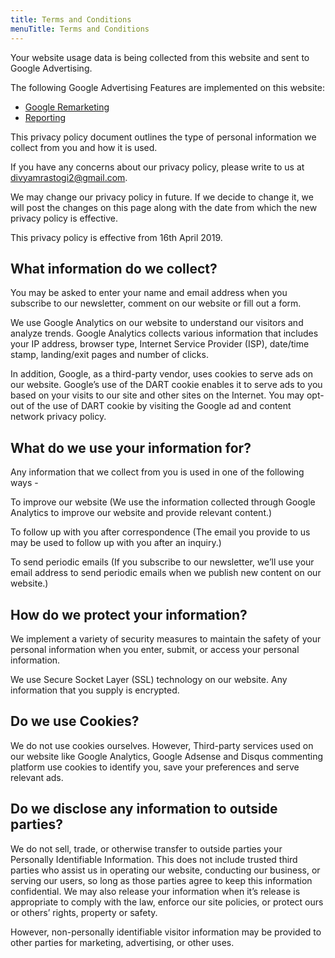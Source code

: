 ```yaml
---
title: Terms and Conditions
menuTitle: Terms and Conditions
---
```


Your website usage data is being collected from this website and sent to Google Advertising.

The following Google Advertising Features are implemented on this website:

- [Google Remarketing](https://support.google.com/analytics/answer/2611268?hl=en-GB&utm_id=ad)
- [Reporting](https://support.google.com/analytics/answer/3450482?hl=en-GB&utm_id=ad)

This privacy policy document outlines the type of personal information we collect from you and how it is used.

If you have any concerns about our privacy policy, please write to us at divyamrastogi2@gmail.com.

We may change our privacy policy in future. If we decide to change it, we will post the changes on this page along with the date from which the new privacy policy is effective.

This privacy policy is effective from 16th April 2019.

## What information do we collect?

You may be asked to enter your name and email address when you subscribe to our newsletter, comment on our website or fill out a form.

We use Google Analytics on our website to understand our visitors and analyze trends. Google Analytics collects various information that includes your IP address, browser type, Internet Service Provider (ISP), date/time stamp, landing/exit pages and number of clicks.

In addition, Google, as a third-party vendor, uses cookies to serve ads on our website. Google’s use of the DART cookie enables it to serve ads to you based on your visits to our site and other sites on the Internet. You may opt-out of the use of DART cookie by visiting the Google ad and content network privacy policy.

## What do we use your information for?

Any information that we collect from you is used in one of the following ways -

To improve our website (We use the information collected through Google Analytics to improve our website and provide relevant content.)

To follow up with you after correspondence (The email you provide to us may be used to follow up with you after an inquiry.)

To send periodic emails (If you subscribe to our newsletter, we’ll use your email address to send periodic emails when we publish new content on our website.)

## How do we protect your information?

We implement a variety of security measures to maintain the safety of your personal information when you enter, submit, or access your personal information.

We use Secure Socket Layer (SSL) technology on our website. Any information that you supply is encrypted.

## Do we use Cookies?

We do not use cookies ourselves. However, Third-party services used on our website like Google Analytics, Google Adsense and Disqus commenting platform use cookies to identify you, save your preferences and serve relevant ads.

## Do we disclose any information to outside parties?

We do not sell, trade, or otherwise transfer to outside parties your Personally Identifiable Information. This does not include trusted third parties who assist us in operating our website, conducting our business, or serving our users, so long as those parties agree to keep this information confidential. We may also release your information when it’s release is appropriate to comply with the law, enforce our site policies, or protect ours or others’ rights, property or safety.

However, non-personally identifiable visitor information may be provided to other parties for marketing, advertising, or other uses.
